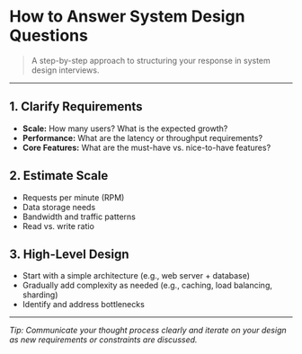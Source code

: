 # How to Answer System Design Questions

> A step-by-step approach to structuring your response in system design interviews.

---

## 1. Clarify Requirements

- **Scale:** How many users? What is the expected growth?
- **Performance:** What are the latency or throughput requirements?
- **Core Features:** What are the must-have vs. nice-to-have features?

## 2. Estimate Scale

- Requests per minute (RPM)
- Data storage needs
- Bandwidth and traffic patterns
- Read vs. write ratio

## 3. High-Level Design

- Start with a simple architecture (e.g., web server + database)
- Gradually add complexity as needed (e.g., caching, load balancing, sharding)
- Identify and address bottlenecks

---

_Tip: Communicate your thought process clearly and iterate on your design as new requirements or constraints are discussed._
